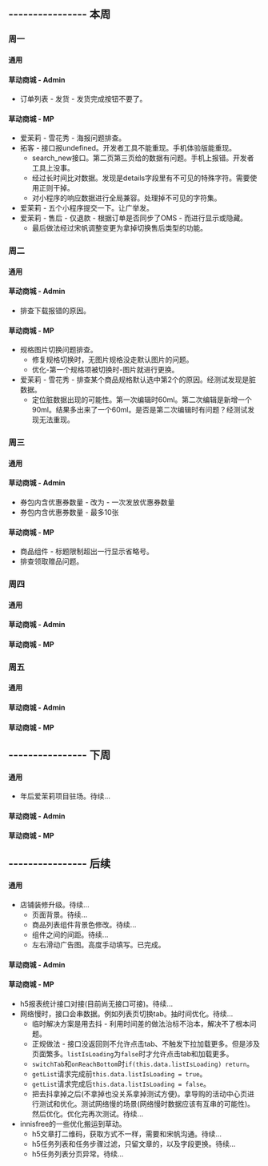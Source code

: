 ## ---------------- 本周

### 周一
#### 通用
#### 草动商城 - Admin
* 订单列表 - 发货 - 发货完成按钮不要了。
#### 草动商城 - MP
* 爱茉莉 - 雪花秀 - 海报问题排查。
* 拓客 - 接口报undefined。开发者工具不能重现。手机体验版能重现。
  - search_new接口。第二页第三页给的数据有问题。手机上报错。开发者工具上没事。
  - 经过长时间比对数据。发现是details字段里有不可见的特殊字符。需要使用正则干掉。
  - 对小程序的响应数据进行全局兼容。处理掉不可见的字符集。
* 爱茉莉 - 五个小程序提交一下。让广举发。
* 爱茉莉 - 售后 - 仅退款 - 根据订单是否同步了OMS - 而进行显示或隐藏。
  - 最后做法经过宋帆调整变更为拿掉切换售后类型的功能。

### 周二
#### 通用
#### 草动商城 - Admin
* 排查下载报错的原因。
#### 草动商城 - MP
* 规格图片切换问题排查。
  - 修复规格切换时，无图片规格没走默认图片的问题。
  - 优化-第一个规格项被切换时-图片就进行更换。
* 爱茉莉 - 雪花秀 - 排查某个商品规格默认选中第2个的原因。经测试发现是脏数据。
  - 定位脏数据出现的可能性。第一次编辑时60ml。第二次编辑是新增一个90ml。结果多出来了一个60ml。是否是第二次编辑时有问题？经测试发现无法重现。

### 周三
#### 通用
#### 草动商城 - Admin
* 券包内含优惠券数量 - 改为 - 一次发放优惠券数量
* 券包内含优惠券数量 - 最多10张
#### 草动商城 - MP
* 商品组件 - 标题限制超出一行显示省略号。
* 排查领取赠品问题。

### 周四
#### 通用
#### 草动商城 - Admin
#### 草动商城 - MP

### 周五
#### 通用
#### 草动商城 - Admin
#### 草动商城 - MP

## ---------------- 下周
#### 通用
* 年后爱茉莉项目驻场。待续...
#### 草动商城 - Admin
#### 草动商城 - MP

## ---------------- 后续
#### 通用
* 店铺装修升级。待续...
  - 页面背景。待续...
  - 商品列表组件背景色修改。待续...
  - 组件之间的间距。待续...
  - 左右滑动广告图。高度手动填写。已完成。
#### 草动商城 - Admin
#### 草动商城 - MP
* h5报表统计接口对接(目前尚无接口可接)。待续...
* 网络慢时，接口会串数据。例如列表页切换tab。抽时间优化。待续...
  - 临时解决方案是用去抖 - 利用时间差的做法治标不治本，解决不了根本问题。
  - 正规做法 - 接口没返回则不允许点击tab、不触发下拉加载更多。但是涉及页面繁多。`listIsLoading`为`false`时才允许点击tab和加载更多。
  - `switchTab`和`onReachBottom`时`if(this.data.listIsLoading) return`。
  - `getList`请求完成前`this.data.listIsLoading = true`。
  - `getList`请求完成后`this.data.listIsLoading = false`。
  - 把去抖拿掉之后(不拿掉也没关系拿掉测试方便)。拿导购的活动中心页进行测试和优化。测试网络慢的场景(网络慢时数据应该有互串的可能性)。然后优化。优化完再次测试。待续...
* innisfree的一些优化搬运到草动。
  - h5文章打二维码，获取方式不一样，需要和宋帆沟通。待续...
  - h5任务列表和任务步骤过滤，只留文章的，以及字段更换。待续...
  - h5任务列表分页异常。待续...

